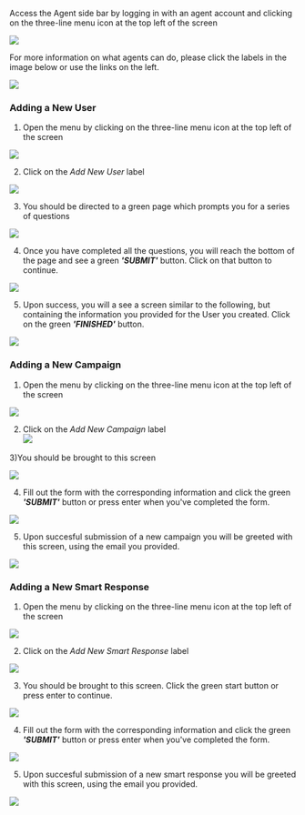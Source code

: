 Access the Agent side bar by logging in with an agent account and clicking on the three-line menu icon at the top left of the screen

![](./img/hamburger.png)

For more information on what agents can do, please click the labels in the image below or use the links on the left.

![](./img/agentmap.png)

### Adding a New User

1) Open the menu by clicking on the three-line menu icon at the top left of the screen

![](./img/hamburger.png)

2) Click on the _Add New User_ label

![](./img/newusernonadmin.png)

3) You should be directed to a green page which prompts you for a series of questions

![](./img/typeform.png)

4) Once you have completed all the questions, you will reach the bottom of the page and see a green _**'SUBMIT'**_ button. Click on that button to continue.

![](./img/presssubmit.png)

5) Upon success, you will a see a screen similar to the following, but containing the information you provided for the User you created. Click on the green _**'FINISHED'**_ button.

![](./img/newusersuccess.png)

### Adding a New Campaign

1) Open the menu by clicking on the three-line menu icon at the top left of the screen

![](./img/hamburger.png)

2) Click on the _Add New Campaign_ label  
![](./img/AddNewCampaign.png)

3)You should be brought to this screen

![](./img/campaignscreen.png)

4) Fill out the form with the corresponding information and click the green _**'SUBMIT'**_ button or press enter when you've completed the form.

![](./img/greensubmit.png)

5) Upon succesful submission of a new campaign you will be greeted with this screen, using the email you provided.

![](./img/email.png)

### Adding a New Smart Response

1) Open the menu by clicking on the three-line menu icon at the top left of the screen

![](./img/hamburger.png)

2) Click on the _Add New Smart Response_ label

![](./img/AddNewSmartResponse.png)

3) You should be brought to this screen. Click the green start button or press enter to continue.

![](./img/responsescreen.png)

4) Fill out the form with the corresponding information and click the green _**'SUBMIT'**_ button or press enter when you've completed the form.

![](./img/greensubmit.png)

5) Upon succesful submission of a new smart response you will be greeted with this screen, using the email you provided.

![](./img/smartemail.png)